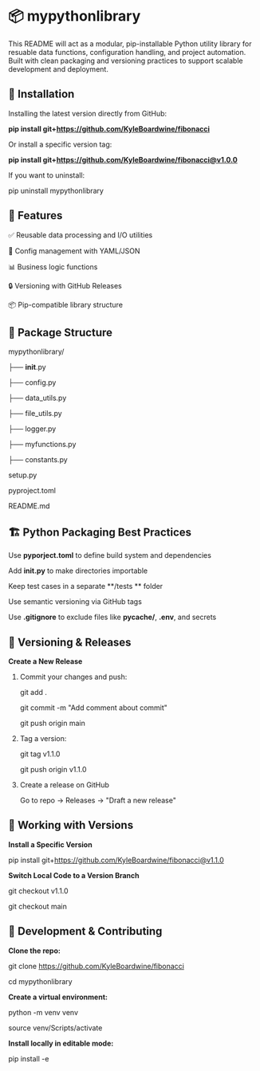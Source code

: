 # 📦 mypythonlibrary
This README will act as a modular, pip-installable Python utility library for resuable data functions, configuration handling, and project automation. Built with clean packaging and versioning practices to support scalable development and deployment.

## 🚀 Installation
Installing the latest version directly from GitHub:

**pip install git+https://github.com/KyleBoardwine/fibonacci**

Or install a specific version tag:

**pip install git+https://github.com/KyleBoardwine/fibonacci@v1.0.0**

If you want to uninstall:

pip uninstall mypythonlibrary

## 🧠 Features
✅ Reusable data processing and I/O utilities

🔧 Config management with YAML/JSON

📊 Business logic functions

🔒 Versioning with GitHub Releases

📦 Pip-compatible library structure

## 📁 Package Structure

mypythonlibrary/

├── __init__.py

├── config.py

├── data_utils.py

├── file_utils.py

├── logger.py

├── myfunctions.py

├── constants.py

setup.py

pyproject.toml

README.md


## 🏗️ Python Packaging Best Practices
Use **pyporject.toml** to define build system and dependencies

Add **__init__.py** to make directories importable

Keep test cases in a separate **/tests ** folder

Use semantic versioning via GitHub tags

Use **.gitignore** to exclude files like **__pycache__/**, **.env**, and secrets

## 🔖 Versioning & Releases

**Create a New Release**

1. Commit your changes and push:

   git add .
   
   git commit -m "Add comment about commit"
   
   git push origin main
   
2. Tag a version:

    git tag v1.1.0
   
   git push origin v1.1.0
   
3. Create a release on GitHub
   
   Go to repo -> Releases -> "Draft a new release"

## 🔄 Working with Versions

**Install a Specific Version**

pip install git+https://github.com/KyleBoardwine/fibonacci@v1.1.0

**Switch Local Code to a Version Branch**

git checkout v1.1.0

git checkout main

## 🧪 Development & Contributing
**Clone the repo:**

git clone https://github.com/KyleBoardwine/fibonacci

cd mypythonlibrary

**Create a virtual environment:**

python -m venv venv

source venv/Scripts/activate

**Install locally in editable mode:**

pip install -e

